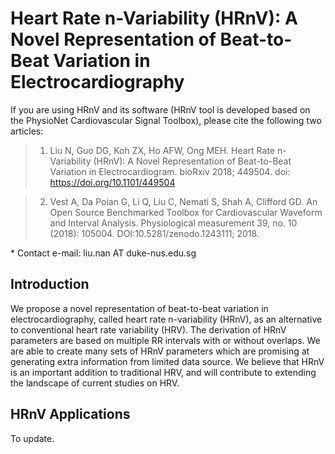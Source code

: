 # Heart Rate n-Variability (HRnV): A Novel Representation of Beat-to-Beat Variation in Electrocardiography

If you are using HRnV and its software (HRnV tool is developed based on the PhysioNet Cardiovascular Signal Toolbox), please cite the following two articles:
> 1) Liu N, Guo DG, Koh ZX, Ho AFW, Ong MEH. Heart Rate n-Variability (HRnV): A Novel Representation of Beat-to-Beat Variation in Electrocardiogram. bioRxiv 2018; 449504. doi: https://doi.org/10.1101/449504

> 2) Vest A, Da Poian G, Li Q, Liu C, Nemati S, Shah A, Clifford GD. An Open Source Benchmarked Toolbox for Cardiovascular Waveform and Interval Analysis. Physiological measurement 39, no. 10 (2018): 105004. DOI:10.5281/zenodo.1243111; 2018. 

\* Contact e-mail: liu.nan AT duke-nus.edu.sg

## Introduction
We propose a novel representation of beat-to-beat variation in electrocardiography, called heart rate n-variability (HRnV), as an alternative to conventional heart rate variability (HRV). The derivation of HRnV parameters are based on multiple RR intervals with or without overlaps. We are able to create many sets of HRnV parameters which are promising at generating extra information from limited data source. We believe that HRnV is an important addition to traditional HRV, and will contribute to extending the landscape of current studies on HRV.

## HRnV Applications
To update.

